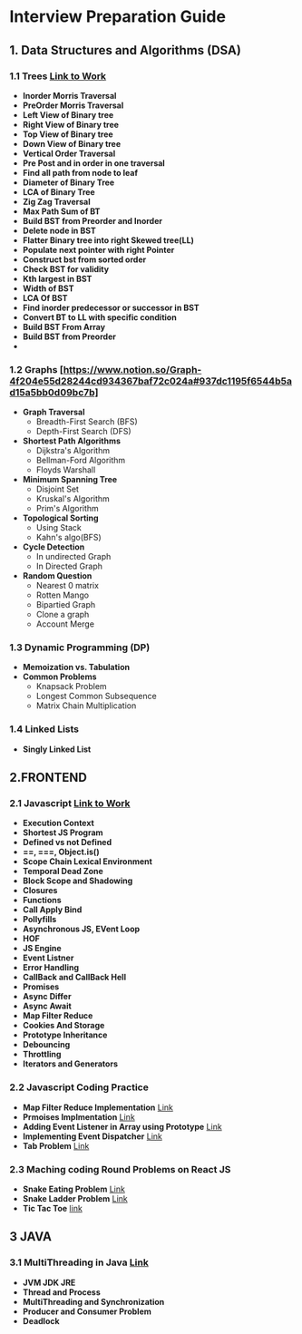# Interview Preparation Guide

## 1. Data Structures and Algorithms (DSA)

### 1.1 Trees [Link to Work](https://dorian-helicopter-7f2.notion.site/Tree-65d8225f25804a8987aafd9533eed37f)
- **Inorder Morris Traversal**
- **PreOrder Morris Traversal**
- **Left View of Binary tree**
- **Right View of Binary tree**
- **Top View of Binary tree**
- **Down View of Binary tree**
- **Vertical Order Traversal**
- **Pre Post and in order in one traversal**
- **Find all path from node to leaf**
- **Diameter of Binary Tree**
- **LCA of Binary Tree**
- **Zig Zag Traversal**
- **Max Path Sum of BT**
- **Build BST from Preorder and Inorder**
- **Delete node in BST**
- **Flatter Binary tree into right Skewed tree(LL)**
- **Populate next pointer with right Pointer**
- **Construct bst from sorted order**
- **Check BST for validity**
- **Kth largest in BST**
- **Width of BST**
- **LCA Of BST**
- **Find inorder predecessor or successor in BST**
- **Convert BT to LL with specific condition**
- **Build BST From Array**
- **Build BST from Preorder**
- 

### 1.2 Graphs [https://www.notion.so/Graph-4f204e55d28244cd934367baf72c024a#937dc1195f6544b5ad15a5bb0d09bc7b]
- **Graph Traversal**
  - Breadth-First Search (BFS)
  - Depth-First Search (DFS)
- **Shortest Path Algorithms**
  - Dijkstra's Algorithm
  - Bellman-Ford Algorithm
  - Floyds Warshall
- **Minimum Spanning Tree**
  - Disjoint Set  
  - Kruskal's Algorithm
  - Prim's Algorithm
- **Topological Sorting**
    - Using Stack
    - Kahn's algo(BFS)
- **Cycle Detection**
  - In undirected Graph
  - In Directed Graph
- **Random Question**
  - Nearest 0 matrix
  - Rotten Mango
  - Bipartied Graph
  - Clone a graph
  - Account Merge


### 1.3 Dynamic Programming (DP)
- **Memoization vs. Tabulation**
- **Common Problems**
  - Knapsack Problem
  - Longest Common Subsequence
  - Matrix Chain Multiplication

### 1.4 Linked Lists
- **Singly Linked List**

## 2.FRONTEND


### 2.1 Javascript [Link to Work](https://dorian-helicopter-7f2.notion.site/Javascript-f3b73f7d5f1943c8bac148e441fa6091)
- **Execution Context**
- **Shortest JS Program**
- **Defined vs not Defined**
- **==, ===, Object.is()**
- **Scope Chain Lexical Environment**
- **Temporal Dead Zone**
- **Block Scope and Shadowing**
- **Closures**
- **Functions**
- **Call Apply Bind**
- **Pollyfills**
- **Asynchronous JS, EVent Loop**
- **HOF**
- **JS Engine**
- **Event Listner**
- **Error Handling**
- **CallBack and CallBack Hell**
- **Promises**
- **Async Differ**
- **Async Await**
- **Map Filter Reduce**
- **Cookies And Storage**
- **Prototype Inheritance**
- **Debouncing**
- **Throttling**
- **Iterators and Generators**

### 2.2 Javascript Coding Practice
- **Map Filter Reduce Implementation** [Link](https://codesandbox.io/p/sandbox/array-map-qddysz)
- **Prmoises Implmentation**  [Link](https://codesandbox.io/p/sandbox/promise-impl-wwwpwp)
- **Adding Event Listener in Array using Prototype**  [Link](https://codesandbox.io/p/sandbox/adding-event-listener-in-array-sl2p67)
- **Implementing Event Dispatcher**  [Link](https://codesandbox.io/p/sandbox/implement-eventdispatcher-class-mqgxkw)
- **Tab Problem**  [Link](https://codesandbox.io/p/sandbox/tab-problem-1-yh9dg6)

### 2.3 Maching coding Round Problems on React JS
- **Snake Eating Problem** [Link](https://github.com/TanuAgrawal123/Game_Platform_Frontend_practice/tree/main/src/SnakeEat)
- **Snake Ladder Problem** [Link](https://github.com/TanuAgrawal123/Game_Platform_Frontend_practice/tree/main/src/SnakeAndLadder)
- **Tic Tac Toe** [link](https://github.com/TanuAgrawal123/Game_Platform_Frontend_practice/tree/main/src/TicTacToe)

## 3 JAVA
### 3.1 MultiThreading in Java [Link](https://dorian-helicopter-7f2.notion.site/Multithreading-in-Java-999b6f6957c249d6be3000fbacfe7207?pvs=74)
- **JVM JDK JRE**
- **Thread and Process**
- **MultiThreading and Synchronization**
- **Producer and Consumer Problem**
- **Deadlock**

